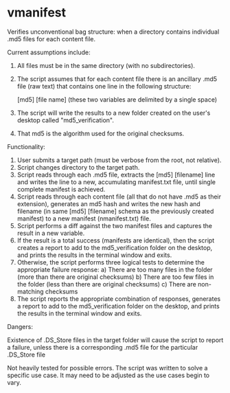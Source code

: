 # vmanifest
Verifies unconventional bag structure: when a directory contains individual .md5 files for each content file.

Current assumptions include:

1) All files must be in the same directory (with no subdirectories).

2) The script assumes that for each content file there is an ancillary .md5 file (raw text) that contains one line in the following structure:

    [md5] [file name]
    (these two variables are delimited by a single space)

3) The script will write the results to a new folder created on the user's desktop called "md5_verification".
4) That md5 is the algorithm used for the original checksums.

Functionality:

1) User submits a target path (must be verbose from the root, not relative).
2) Script changes directory to the target path.
3) Script reads through each .md5 file, extracts the [md5] [filename] line and writes the line to a new, accumulating manifest.txt file, until single complete manifest is achieved.
4) Script reads through each content file (all that do not have .md5 as their extension), generates an md5 hash and writes the new hash and filename (in same [md5] [filename] schema as the previously created manifest) to a new manifest (nmanifest.txt) file.
5) Script performs a diff against the two manifest files and captures the result in a new variable.
6) If the result is a total success (manifests are identical), then the script creates a report to add to the md5_verification folder on the desktop, and prints the results in the terminal window and exits.
7) Otherwise, the script performs three logical tests to determine the appropriate failure response:
    a) There are too many files in the folder (more than there are original checksums)
    b) There are too few files in the folder (less than there are original checksums)
    c) There are non-matching checksums
8) The script reports the appropriate combination of responses, generates a report to add to the md5_verification folder on the desktop, and prints the results in the terminal window and exits.

Dangers:

Existence of .DS_Store files in the target folder will cause the script to report a failure, unless there is a corresponding .md5 file for the particular .DS_Store file

Not heavily tested for possible errors. The script was written to solve a specific use case. It may need to be adjusted as the use cases begin to vary.



